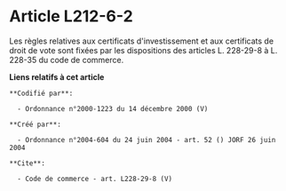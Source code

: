 # Article L212-6-2

Les règles relatives aux certificats d'investissement et aux certificats de droit de vote sont fixées par les dispositions
des articles L. 228-29-8 à L. 228-35 du code de commerce.

**Liens relatifs à cet article**

	**Codifié par**:

	  - Ordonnance n°2000-1223 du 14 décembre 2000 (V)

	**Créé par**:

	  - Ordonnance n°2004-604 du 24 juin 2004 - art. 52 () JORF 26 juin 2004

	**Cite**:

	  - Code de commerce - art. L228-29-8 (V)
